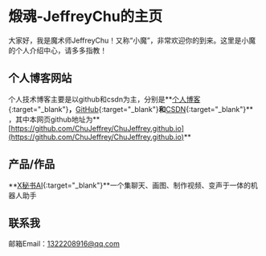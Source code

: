 

# 煅魂-JeffreyChu的主页
大家好，我是魔术师JeffreyChu！又称“小魔”，非常欢迎你的到来。这里是小魔的个人介绍中心，请多多指教！

## 个人博客网站
个人技术博客主要是以github和csdn为主，分别是**[个人博客](http://blog.zhujinhui.net){:target="_blank"}**，**[GitHub](https://github.com/ChuJeffrey){:target="_blank"}**和**[CSDN](http://blog.csdn.net/u010098702){:target="_blank"}** ，其中本网页github地址为**[https://github.com/ChuJeffrey/ChuJeffrey.github.io](https://github.com/ChuJeffrey/ChuJeffrey.github.io)**

## 产品/作品
**[X秘书AI](http://xmishu.zhujinhui.net/){:target="_blank"}**一个集聊天、画图、制作视频、变声于一体的机器人助手



## 联系我
邮箱Email：1322208916@qq.com

